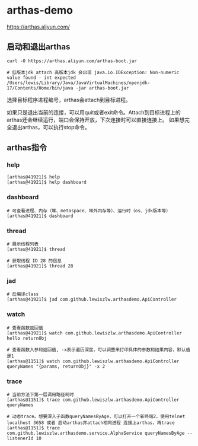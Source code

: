 # arthas-demo
https://arthas.aliyun.com/

## 启动和退出arthas
```
curl -O https://arthas.aliyun.com/arthas-boot.jar

# 低版本jdk attach 高版本jdk 会出现 java.io.IOException: Non-numeric value found - int expected
/Users/lewis/Library/Java/JavaVirtualMachines/openjdk-17/Contents/Home/bin/java -jar arthas-boot.jar 
```
选择目标程序进程编号，arthas会attach到目标进程。

如果只是退出当前的连接，可以用quit或者exit命令。Attach到目标进程上的arthas还会继续运行，端口会保持开放，下次连接时可以直接连接上。
如果想完全退出arthas，可以执行stop命令。

## arthas指令
### help
```
[arthas@41921]$ help
[arthas@41921]$ help dashboard
```

### dashboard

```
# 可查看进程、内存（堆、metaspace、堆外内存等）、运行时（os、jdk版本等）
[arthas@41921]$ dashboard
```

### thread
```
# 展示线程列表
[arthas@41921]$ thread

# 获取线程 ID 28 的信息
[arthas@41921]$ thread 28
```

### jad
```
# 反编译class
[arthas@41921]$ jad com.github.lewiszlw.arthasdemo.ApiController
```

### watch
```
# 查看函数返回值
[arthas@41921]$ watch com.github.lewiszlw.arthasdemo.ApiController hello returnObj

# 查看函数入参和返回值, -x表示遍历深度，可以调整来打印具体的参数和结果内容，默认值是1
[arthas@1151]$ watch com.github.lewiszlw.arthasdemo.ApiController queryNames "{params, returnObj}" -x 2
```

### trace
```
# 当前方法下第一层调用路径耗时
[arthas@1151]$ trace com.github.lewiszlw.arthasdemo.ApiController queryNames

# 动态trace。想要深入子函数queryNamesByAge，可以打开一个新终端2，使用telnet localhost 3658 或者 启动arthas并attach相同进程 连接上arthas，再trace 
[arthas@1151]$ trace com.github.lewiszlw.arthasdemo.service.AlphaService queryNamesByAge --listenerId 10
```